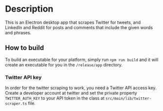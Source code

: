 # Description

This is an Electron desktop app that scrapes Twitter for tweets, and LinkedIn and Reddit for posts and comments that include the given words and phrases.

## How to build

To build an executable for your platform, simply run `npm run build` and it will create an executable for you in the `/release/app` directory.

### Twitter API key

In order for the twitter scraping to work, you need a Twitter API access key. Create a developer account at twitter and set the private property `TWITTER_AUTH_KEY` to your API token in the class at `src/main/lib/twitter-scraper.ts` file.
